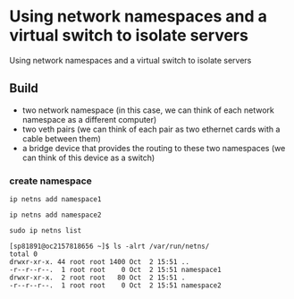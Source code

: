 
# Using network namespaces and a virtual switch to isolate servers

Using network namespaces and a virtual switch to isolate servers

## Build

- two network namespace (in this case, we can think of each network namespace as a different computer)
- two veth pairs (we can think of each pair as two ethernet cards with a cable between them)
- a bridge device that provides the routing to these two namespaces (we can think of this device as a switch)

### create namespace
```
ip netns add namespace1

ip netns add namespace2

sudo ip netns list

[sp81891@oc2157818656 ~]$ ls -alrt /var/run/netns/
total 0
drwxr-xr-x. 44 root root 1400 Oct  2 15:51 ..
-r--r--r--.  1 root root    0 Oct  2 15:51 namespace1
drwxr-xr-x.  2 root root   80 Oct  2 15:51 .
-r--r--r--.  1 root root    0 Oct  2 15:51 namespace2
```

###
